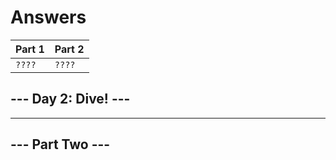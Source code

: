 # Answers

| Part 1 | Part 2 |
| ------ | ------ |
| `????` | `????` |

## --- Day 2: Dive! ---

-----------------

## --- Part Two ---
